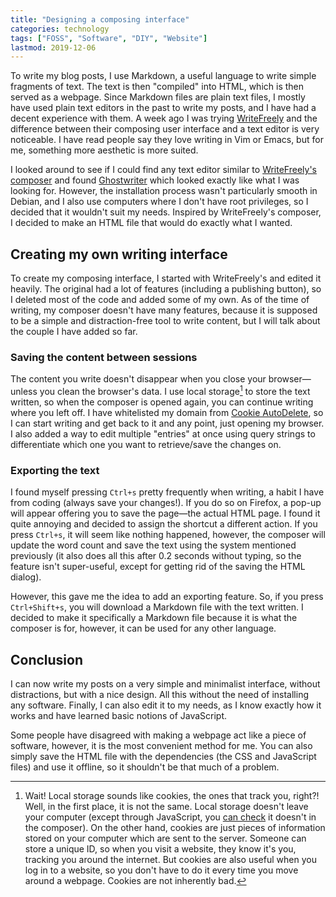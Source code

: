 ```yaml
---
title: "Designing a composing interface"
categories: technology
tags: ["FOSS", "Software", "DIY", "Website"]
lastmod: 2019-12-06
---
```

To write my blog posts, I use Markdown, a useful language to write simple fragments of text. The text is then "compiled" into HTML, which is then served as a webpage. Since Markdown files are plain text files, I mostly have used plain text editors in the past to write my posts, and I have had a decent experience with them. A week ago I was trying [WriteFreely](https://writefreely.org/) and the difference between their composing user interface and a text editor is very noticeable. I have read people say they love writing in Vim or Emacs, but for me, something more aesthetic is more suited.

I looked around to see if I could find any text editor similar to [WriteFreely's composer](https://write.as/new) and found [Ghostwriter](https://github.com/wereturtle/ghostwriter) which looked exactly like what I was looking for. However, the installation process wasn't particularly smooth in Debian, and I also use computers where I don't have root privileges, so I decided that it wouldn't suit my needs. Inspired by WriteFreely's composer, I decided to make an HTML file that would do exactly what I wanted.

## Creating my own writing interface

To create my composing interface, I started with WriteFreely's and edited it heavily. The original had a lot of features (including a publishing button), so I deleted most of the code and added some of my own. As of the time of writing, my composer doesn't have many features, because it is supposed to be a simple and distraction-free tool to write content, but I will talk about the couple I have added so far.

### Saving the content between sessions

The content you write doesn't disappear when you close your browser—unless you clean the browser's data. I use local storage[^ls] to store the text written, so when the composer is opened again, you can continue writing where you left off. I have whitelisted my domain from [Cookie AutoDelete](https://github.com/Cookie-AutoDelete/Cookie-AutoDelete), so I can start writing and get back to it and any point, just opening my browser. I also added a way to edit multiple "entries" at once using query strings to differentiate which one you want to retrieve/save the changes on.

[^ls]: Wait! Local storage sounds like cookies, the ones that track you, right?! Well, in the first place, it is not the same. Local storage doesn't leave your computer (except through JavaScript, you [can check](/jsweblabels/) it doesn't in the composer). On the other hand, cookies are just pieces of information stored on your computer which are sent to the server. Someone can store a unique ID, so when you visit a website, they know it's you, tracking you around the internet. But cookies are also useful when you log in to a website, so you don't have to do it every time you move around a webpage. Cookies are not inherently bad.

### Exporting the text

I found myself pressing `Ctrl+s` pretty frequently when writing, a habit I have from coding (always save your changes!). If you do so on Firefox, a pop-up will appear offering you to save the page—the actual HTML page. I found it quite annoying and decided to assign the shortcut a different action. If you press `Ctrl+s`, it will seem like nothing happened, however, the composer will update the word count and save the text using the system mentioned previously (it also does all this after 0.2 seconds without typing, so the feature isn't super-useful, except for getting rid of the saving the HTML dialog).

However, this gave me the idea to add an exporting feature. So, if you press `Ctrl+Shift+s`, you will download a Markdown file with the text written. I decided to make it specifically a Markdown file because it is what the composer is for, however, it can be used for any other language.

## Conclusion

I can now write my posts on a very simple and minimalist interface, without distractions, but with a nice design. All this without the need of installing any software. Finally, I can also edit it to my needs, as I know exactly how it works and have learned basic notions of JavaScript.

Some people have disagreed with making a webpage act like a piece of software, however, it is the most convenient method for me. You can also simply save the HTML file with the dependencies (the CSS and JavaScript files) and use it offline, so it shouldn't be that much of a problem.
